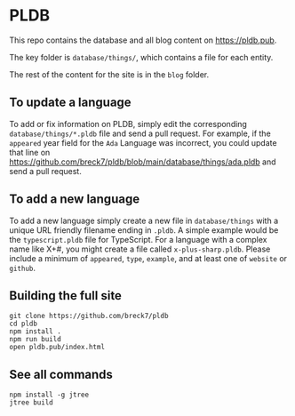 # PLDB

This repo contains the database and all blog content on https://pldb.pub.

The key folder is `database/things/`, which contains a file for each entity.

The rest of the content for the site is in the `blog` folder.

## To update a language

To add or fix information on PLDB, simply edit the corresponding `database/things/*.pldb` file and send a pull request. For example, if the `appeared` year field for the `Ada` Language was incorrect, you could update that line on https://github.com/breck7/pldb/blob/main/database/things/ada.pldb and send a pull request.

## To add a new language

To add a new language simply create a new file in `database/things` with a unique URL friendly filename ending in `.pldb`. A simple example would be the `typescript.pldb` file for TypeScript. For a language with a complex name like X+#, you might create a file called `x-plus-sharp.pldb`. Please include a minimum of `appeared`, `type`, `example`, and at least one of `website` or `github`.

## Building the full site

```
git clone https://github.com/breck7/pldb
cd pldb
npm install .
npm run build
open pldb.pub/index.html
```

## See all commands

```
npm install -g jtree
jtree build
```
